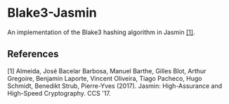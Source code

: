 # Blake3-Jasmin

An implementation of the Blake3 hashing algorithm in Jasmin [[1]](#1).

## References
<a id="1">[1]</a> 
Almeida, José Bacelar Barbosa, Manuel Barthe, Gilles Blot, Arthur Gregoire, Benjamin Laporte, Vincent Oliveira, Tiago Pacheco, Hugo Schmidt, Benedikt Strub, Pierre-Yves (2017). 
Jasmin: High-Assurance and High-Speed Cryptography. 
CCS '17.
